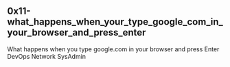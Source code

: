 0x11-what_happens_when_your_type_google_com_in_your_browser_and_press_enter
---
What happens when you type google.com in your browser and press Enter
DevOps
Network
SysAdmin
